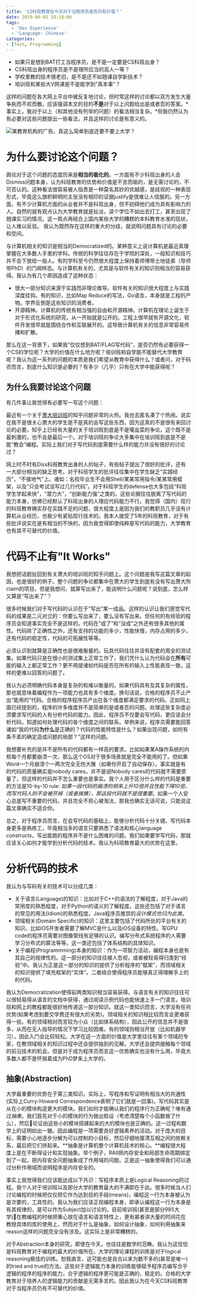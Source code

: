 ```yaml
---
title: 'CS科班教育在今天对于当程序员是否仍有价值？'
date: 2019-06-01 18:18:00
tags:
  - 'Dev Experience'
  - 'Language: Chinese'
categories:
- [Tech, Programming]
---
```


- 如果只是想到BAT打工当程序员，是不是一定要是CS科班出身？
- CS科班出身的程序员是不是理所应当的高人一等？
- 学校里教的技术很老旧，是不是还不如翘课自学新技术？
- 培训班和某些大V网课是不是能学到”真本事“？

这样的问题在各大网上平台中被反复地讨论，但时常这样的讨论都以双方发生大量争执而不欢而散。应该强调本文的目的**不是**对于以上问题给出是或者否的答案。*事实上，我对于以上（和其他没有列举的问题）的看法相当复杂。*但我仍然认为有必要对这些问题提出一些看法，并且这样的讨论是有意义的。

<!-- More -->

![某教育机构的广告。真这么简单到底还要不要上大学？](/images/learn_python.png)

# 为什么要讨论这个问题？

舆论对于这个问题的态度历来是**相当的极化的**。一方面有不少科班出身的人会Dismiss问题本身，认为科班教育的优势和价值是不言而喻的，是无需讨论的，不可否认的。这种看法很容易被人指责是一种莫名其妙的优越感，是歧视的一种表现形式，毕竟这么旗帜鲜明的主张没有相印的证据justify是很难让人信服的。另一方面，有不少计算机方面的从业者并不是科班出身，但不妨碍他们成为具有影响力的人。自然的就有观点认为大学教育就是扯淡，读个学位不如出去打工，甚至出现了翘课实习的情况。这一观点再结合上国内某些大学的糟糕的本科教育水准的现状，让人难以反驳。 我认为既然存在这样的重大的分歧，就说明问题具有讨论的必要和空间。

与计算机相关的知识是相当的Democratized的。某种意义上说计算机是最近真理掌握在大多数人手里的学科。传统的科学往往存在于学院的深处，一般知识和技巧并不会下放给一般人。有的学科至今仍然很大程度上保持着师傅带土地徒弟（导师带PhD）的门阀样态。与计算机有关的，尤其是与软件有关的知识则相当的容易获得。我认为有几个原因造成了这种状态：

- 很大一部分知识来源于实践而非理论推导。软件有关的知识很大程度上与实践深度挂钩。有的知识，比如Map Reduce的写法，Go语言，本身就是工程的产物。学界反倒是这些知识的消费者。
- 开源精神。计算机的传统有相当强的自由和开源精神。计算机在理论上诞生于对于形式化系统的研究，从一开始就是公开的。工程上很早就有开源文化，软件开发很早就是围绕合作和互联展开的。这导致计算机有关的信息非常容易传播和扩散。

那么在这一背景下，如果我”仅仅想到BAT/FLAG写代码”，是否仍然有必要获得一个CS的学位呢？大学的价值在什么地方呢？培训班和自学能不能替代大学教育呢？我认为这一系列的问题的本质是我们希望从教育中获得什么？或者问，对于码农而言，到底什么知识是必要的？有多少（几乎）只有在大学中能获得呢？

## 为什么**我**要讨论这个问题

有几件事让我觉得有必要写一写这个问题：

最近有一个关于[萧大培训班](https://www.zhihu.com/question/325175114/answer/688915113)的知乎问题非常的火热。我也去匿名凑了个热闹。说实在我不是很关心萧大的学生是不是真的会写这些东西，因为这真的不是很有来回讨论的必要。知乎上已经有大量的关于培训班到底是不是噶韭菜的争论，这个既不是最刺激的，也不会是最后一个。对于培训班的争论大多集中在培训班到底是不是能“教会”编程。实际上我们对于写代码到底需要什么样的能力并没有很好的讨论过？

网上时不时有Diss科班教育出身的人的帖子，有些帖子提出了很好的批评，还有一大部分相当的缺乏思考。对于科班学生的批评往往集中在学生缺乏“实践经历”，“不接地气”上。诸如：名校毕业生不会用Shell/某某常用指令/某某常用框架，以及“只会考试没写过几行代码”。对于科班学生的defense也大多包括“科班学生学起来快”，“潜力大”，“创新能力强”之类的。这些论据往往脱离了写代码的能力本身，仿佛已经默认了科班出身的人理应代码能力不行。我觉得（国内）现行的科班教育确实存在实践不足的问题，很大程度上是因为我们的教职员几乎没有计算机从业经历，也极少有紧贴现行技术的。我本人接受了5年的科班教育，对于有些批评说实在是有相当的不快的，因为我觉得即使纯粹是写代码的能力，大学教育也有其不可替代的价值。

<!-- - 因为它很重要。作为写代码的人我希望我的同事都具有高超的代码水平。我希望我工作的codebase干净整洁，我希望我看的代码清晰易读，我希望我的工具链高效而稳定。我认为 -->

# 代码不止有"It Works"

我想把话题扯回到有关萧大的培训班的知乎问题上。这个问题是我写这篇文章的起因，也是很好的例子。整个问题的争论都集中在萧大的学生到底有没有写出萧大所claim的项目。但是我想问，就算写出来了，能说明什么问题呢？说到底，怎么样又算是“写出来了”？

很多时候我们对于写代码的认识在于“写出”某一成品。这样的认识让我们感觉写代码的成果是二元对立的：你要么写出来了，要么没有写出来。但任何的有经验的程序员会知道事实完全不是这样的。代码在“成了”和“没成”之外还有很多其他的属性。代码除了正确性之外，还有支持的功能的多少，性能快慢，内存占用的多少，还有代码的稳定性，代码的可拓展性等等。

必须认识到就算是正确性也是很难衡量的。玩具代码往往并没有配套的周全的测试集。如果代码只是在很小的测试集上正常工作了，我们凭什么认为代码会在**所有**可能的输入上都正常工作？更不用提诸如代码是否在所有的输入上性能表现一致，这样的更难以回答的问题了。

我认为必须明确代码本身是复杂的和难以衡量的。如果代码具有及其复杂的属性，那也就意味着编程作为一项能力也具有多个维度。换句话说，合格的程序员不止产出“能用的”代码。合格的程序程序员产出在各个维度都满足要求的代码。正如同上面已经提到的，程序的许多维度并不是简单的是或者否的问题。处理这些复杂度必须要求写代码的人有分析代码的能力。因此，程序员不仅要会写代码，更应该会分析代码，知道如何处理代码的各个维度之间的联系。举例来说，程序员需要能回答诸如“我的代码**为什么**是正确的？代码的性能特性是什么？如果出现问题，如何有条不紊的确定造成问题的局部？”这样的问题。

我想要补充的是并不是所有的代码都有一样高的要求。比如如果某A操作系统的内核每个月都要崩溃一次，那么这个OS对于很多场景就是完全不能用的了。但如果Word一个月崩溃个一两次完全无伤大雅（如果你开启了自动保存）。事实就是有的代码的质量确实是nobody cares。并不是说Nobody cares的代码就不需要质量了，但这样的代码并不怎么重要也是事实。我个人用于区分什么样的代码是重要的方法是10-by-10 rule: *如果一段代码的崩溃的频率上升10倍并且性能下降10倍，而写代码人的不会被开掉（或者挨揍），那这段代码就不是很重要*。如果一个人安心总是写不重要的代码，并且完全不担心被淘汰，那我也确实无话可说，只能说这篇文章确实不适合你。

总之，对于程序员而言，在会写代码的基础上，能够分析代码十分关键。写代码本身更多是熟练工，毕竟相当多的语言只要熟悉了语法和核心language constructs，写出能跑的程序并不是什么困难的问题。我们如果要学写代码，那就应该关心如何才能学到分析代码的技术。我认为科班教育最大的优势在这里。

# 分析代码的技术

我认为与写码有关的技术可以分成几类：

- 关于语言(Language)的知识：比如对于C++的语法的了解程度，对于Java的常用库的熟悉程度，对于Python的语义的了解程度。这些还包括了对于语言的常见的用法(Idiom)的熟悉程度。Java程序员推崇的*设计模式也归为此类*。
- 领域相关(Domain Specific)的知识：这里主要包括了代码所处的平台有关的知识。比如iOS开发者需要了解MVC是什么以及iOS设备的特性。写GPU code的程序员需要对图像管线有足够的认识。编写分布式系统程序的人需要学习分布式的算法等等。这一类还包括了体系结构的具体知识。
- 关于编程(Programmming)本身的知识：作为一项智力活动，编程本身也是有其自己的规律性的。这一部分的知识往往被人忽视，或者被轻易得归类到“经验”中。我认为正是这一部分的知识的提供了分析程序的“框架”，而领域相关的知识提供了填充框架的“实体”。二者结合使得程序员能够真正得理解手上的的代码。

我认为Democratization使得前两类知识相当容易获得。与语言有关的知识往往可以很轻易得从语言的文档中获得，通过阅读示例代码也能快速上手一门语言。培训班和网上的教程都能很好地传递这一部分知识。就这一类知识而言，大学没有任何优势(如果考虑到要交学费还有很大的劣势)。领域相关的知识相比较而言会更难获得一些。有的领域相对而言较为小众（比如体系结构），因此公开的信息并不是很多，从而在无人指导的情况下学习比较困难。有的领域则相当开放（比如机器学习），因此入门会比较轻松。大学在这一方面的价值是大学里往往有某个领域的专家，在教领域相关的知识过程中还会提供独到的见解。大学还会提供接触每个领域的前沿技术的机会。但是对于成为程序员而言这一优势确实也没有什么用，毕竟大多数人都不是怀揣着成为PhD梦来上大学的。

## 抽象(Abstraction)

大学最重要的优势在于第三类知识。实际上，写程序和写证明有相当大的共通性(实际上Curry-Howard Correspondence表明了它们就是一回事)。写代码其实是从在小的模块构造更大的模块。我们如何才能确认我们的程序行为正确呢？唯有通过*抽象*。我们首先对于小的模块的行为做出假设（考虑清楚每个小函数做了什么），然后论证由这些小的模块搭建起来的大的模块也是正确的。这一过程和数学上的证明如出一辙。因此编程是一项需要良好逻辑素养的活动。对于庞大的目标，需要小心地逐步分解为可以控制的小目标，然后仔细地厘清互相之间的依赖关系，最后把它们拼起来。**抽象是计算机整个计算机技术的核心。**编程很大程度上是在不断得设计和实现抽象。举个例子，RAII把内存安全和局部生命周期绑定到了一起，把内存安全问题抽象成了作用域的问题。正是这一抽象使得我们可以通过分析作用域而说明程序是内存安全的。

事实上我觉得我们应该能达成以下共识：写程序本质上是Logical Reasoning的过程。我个人对于培训班以及部分大学的教育最大的不满即在于此。很多时候当人们讨论编程的时候把仅仅把它作为达到目的手段(means)，编程这一行为本身被认为是次要的，工具性的。我认为我们应该正视编程本身，即承认编程这一行为本身是有其规律的，是可以作为Subject加以讨论的。目前培训班(甚至是部分985大学)在教编程的时候把重心放在语言和语言特性上，更有甚者讲大量的时间花在教授具体的库的使用上，然而对于什么是抽象，如何设计抽象，如何利用抽象来reason这样的问题完全没有涉及。这实际上是非常糟糕的。

对于Abstraction本身的研究，即使在今天，也往往是数学的范畴。我认为这恰恰是科班教育对于编程的最大的价值所在。大学的理论课程的训练是对于logical reasoning极佳的训练。恕我直言，这可能也是自古以来为数不多的(甚至是唯一)的tried and true的方法。这些对于逻辑能力本身的训练能够赋予程序员编写合乎逻辑的程序的程序的能力，合乎逻辑的程序更可能是正确的，稳定的。合格的大学教育对于培养人的逻辑能力的贡献是无需多言的。因此我认为在今天CS科班教育对于当程序员仍有不可替代的价值。